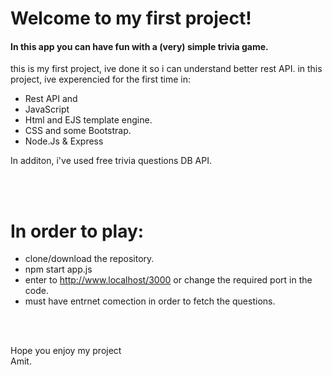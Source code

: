 # Welcome to my first project!
#### In this app you can have fun with a (very) simple trivia game.
this is my first project, ive done it so i can understand better rest API.
in this project, ive experencied for the first time in:
- Rest API and 
- JavaScript
- Html and EJS template engine.
- CSS and some Bootstrap.
- Node.Js & Express

In additon, i've used free trivia questions DB API.

<br>
<br>

# In order to play:
- clone/download the repository.
- npm start app.js
- enter to http://www.localhost/3000 or change the required port in the code.
- must have entrnet comection in order to fetch the questions.

<br>
<br>



Hope you enjoy my project
<br>
Amit.
